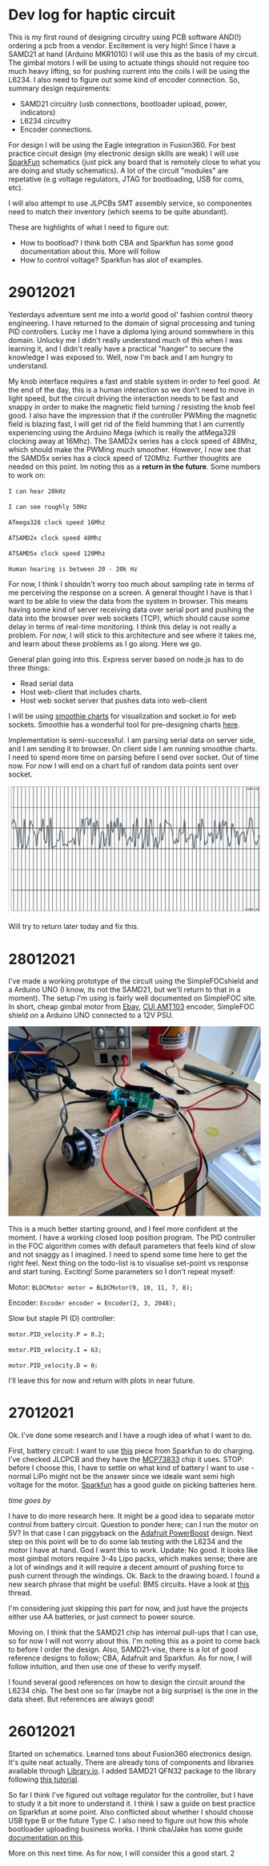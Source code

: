 # Dev log for haptic circuit

This is my first round of designing circuitry using PCB software AND(!) ordering a pcb from a vendor. Excitement is very high! Since I have a SAMD21 at hand (Arduino MKR1010) I will use this as the basis of my circuit. The gimbal motors I will be using to actuate things should not require too much heavy lifting, so for pushing current into the coils I will be using the L6234. I also need to figure out some kind of encoder connection. So, summary design requirements:

- SAMD21 circuitry (usb connections, bootloader upload, power, indicators)
- L6234 circuitry
- Encoder connections.

For design I will be using the Eagle integration in Fusion360. For best practice circuit design (my electronic design skills are weak) I will use [SparkFun](https://cdn.sparkfun.com/assets/4/4/f/2/a/Qwiic_Pro_Micro_V2_0_USB_C_Schematic.pdf) schematics (just pick any board that is remotely close to what you are doing and study schematics). A lot of the circuit "modules" are repetative (e.g voltage regulators, JTAG for bootloading, USB for coms, etc).

I will also attempt to use JLPCBs SMT assembly service, so componentes need to match their inventory (which seems to be quite abundant).

These are highlights of what I need to figure out:

- How to bootload? I think both CBA and Sparkfun has some good documentation about this. More will follow
- How to control voltage? Sparkfun has alot of examples.

# 29012021

Yesterdays adventure sent me into a world good ol' fashion control theory engineering. I have returned to the domain of signal processing and tuning PID controllers. Lucky me I have a diploma lying around somewhere in this domain. Unlucky me I didn't really understand much of this when I was learning it, and I didn't really have a practical "hanger" to secure the knowledge I was exposed to. Well, now I'm back and I am hungry to understand.

My knob interface requires a fast and stable system in order to feel good. At the end of the day, this is a human interaction so we don't need to move in light speed, but the circuit driving the interaction needs to be fast and snappy in order to make the magnetic field turning / resisting the knob feel good. I also have the impression that if the controller PWMing the magnetic field is blazing fast, I will get rid of the field humming that I am currently experiencing using the Arduino Mega (which is really the atMega328 clocking away at 16Mhz). The SAMD2x series has a clock speed of 48Mhz, which should make the PWMing much smoother. However, I now see that the SAMD5x series has a clock speed of 120Mhz. Further thoughts are needed on this point. Im noting this as a **return in the future**. Some numbers to work on:

`I can hear 20kHz`

`I can see roughly 50Hz`

`ATmega328 clock speed 16Mhz`

`ATSAMD2x clock speed 48Mhz`

`ATSAMD5x clock speed 120Mhz`

`Human hearing is between 20 - 20k Hz`

For now, I think I shouldn't worry too much about sampling rate in terms of me perceiving the response on a screen. A general thought I have is that I want to be able to view the data from the system in browser. This means having some kind of server receiving data over serial port and pushing the data into the browser over web sockets (TCP), which should cause some delay in terms of real-time monitoring. I think this delay is not really a problem. For now, I will stick to this architecture and see where it takes me, and learn about these problems as I go along. Here we go.

General plan going into this. Express server based on node.js has to do three things:

- Read serial data
- Host web-client that includes charts.
- Host web socket server that pushes data into web-client

I will be using [smoothie charts](http://smoothiecharts.org) for visualization and socket.io for web sockets. Smoothie has a wonderful tool for pre-designing charts [here](http://smoothiecharts.org/builder/).

Implementation is semi-successful. I am parsing serial data on server side, and I am sending it to browser. On client side I am running smoothie charts. I need to spend more time on parsing before I send over socket. Out of time now. For now I will end on a chart full of random data points sent over socket.

![random data points in time](img/random_chart.png)

Will try to return later today and fix this.

# 28012021

I've made a working prototype of the circuit using the SimpleFOCshield and a Arduino UNO (I know, its not the SAMD21, but we'll return to that in a moment). The setup I'm using is fairly well documented on SimpleFOC site. In short, cheap gimbal motor from [Ebay](https://www.ebay.com/itm/BGM2804-Brushless-Gimbal-Motor-Hollow-Shaft-for-Camera-Mount-FPV/172292079620?ssPageName=STRK%3AMEBIDX%3AIT&_trksid=p2057872.m2749.l2648), [CUI AMT103](https://www.digikey.com/en/products/detail/cui-devices/AMT103-V/827016) encoder, SimpleFOC shield on a Arduino UNO connected to a 12V PSU.

![setup](img/simpleFOC_setup.jpeg)

This is a much better starting ground, and I feel more confident at the moment. I have a working closed loop position program. The PID controller in the FOC algorithm comes with default parameters that feels kind of slow and not snaggy as I imagined. I need to spend some time here to get the right feel. Next thing on the todo-list is to visualise set-point vs response and start tuning. Exciting! Some parameters so I don't repeat myself:

Motor:
`BLDCMotor motor = BLDCMotor(9, 10, 11, 7, 8);`

Encoder:
`Encoder encoder = Encoder(2, 3, 2048);`

Slow but staple PI (D) controller:

`motor.PID_velocity.P = 0.2;`

`motor.PID_velocity.I = 63;`

`motor.PID_velocity.D = 0;`

I'll leave this for now and return with plots in near future.

# 27012021

Ok. I've done some research and I have a rough idea of what I want to do.

First, battery circuit: I want to use [this](https://www.sparkfun.com/products/15217) piece from Sparkfun to do charging. I've checked JLCPCB and they have the [MCP73833](https://jlcpcb.com/parts/componentSearch?searchTxt=MCP73833) chip it uses. STOP: before I choose this, I have to settle on what kind of battery I want to use - normal LiPo might not be the answer since we ideale want semi high voltage for the motor. [Sparkfun](https://learn.sparkfun.com/tutorials/battery-technologies?_ga=2.140291248.2000713736.1611752464-138398380.1611218857) has a good guide on picking batteries here.

_time goes by_

I have to do more research here. It might be a good idea to separate motor control from battery circuit. Question to ponder here; can I run the motor on 5V? In that case I can piggyback on the [Adafruit PowerBoost](https://www.adafruit.com/product/2465) design. Next step on this point will be to do some lab testing with the L6234 and the motor I have at hand. God I want this to work. Update: No good. It looks like most gimbal motors require 3-4s Lipo packs, which makes sense; there are a lot of windings and it will require a decent amount of pushing force to push current through the windings. Ok. Back to the drawing board. I found a new search phrase that might be useful: BMS circuits. Have a look at [this](https://electronics.stackexchange.com/questions/317019/diy-18650-4s-battery-pack-how-to-charge-how-to-build) thread.

I'm considering just skipping this part for now, and just have the projects either use AA batteries, or just connect to power source.

Moving on. I think that the SAMD21 chip has internal pull-ups that I can use, so for now I will not worry about this. I'm noting this as a point to come back to before I order the design. Also, SAMD21-vise, there is a lot of good reference designs to follow; CBA, Adafruit and Sparkfun. As for now, I will follow intuition, and then use one of these to verify myself.

I found several good references on how to design the circuit around the L6234 chip. The best one so far (maybe not a big surprise) is the one in the data sheet. But references are always good!

# 26012021

Started on schematics. Learned tons about Fusion360 electronics design. It's quite neat actually. There are already tons of components and libraries available through [Library.io](library.io). I added SAMD21 QFN32 package to the library following [this tutorial](https://www.youtube.com/watch?v=zqar0XWtFaY).

So far I think I've figured out voltage regulator for the controller, but I have to study it a bit more to understand it. I think I saw a guide on best practice on Sparkfun at some point. Also conflicted about whether I should choose USB type B or the future Type C. I also need to figure out how this whole bootloader uploading business works. I think cba/Jake has some guide [documentation on this](https://gitlab.cba.mit.edu/jakeread/arm-target-programming).

More on this next time. As for now, I will consider this a good start.
2
